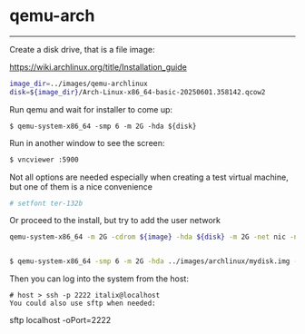 # qemu-arch

---

Create a disk drive, that is a file image:

https://wiki.archlinux.org/title/Installation_guide

```bash
image_dir=../images/qemu-archlinux
disk=${image_dir}/Arch-Linux-x86_64-basic-20250601.358142.qcow2
```

Run qemu and wait for installer to come up:
```
$ qemu-system-x86_64 -smp 6 -m 2G -hda ${disk}
```
Run in another window to see the screen:



```bash
$ vncviewer :5900
```

Not all options are needed especially when creating a test virtual machine, but one of them is a nice convenience
```bash
# setfont ter-132b
```





Or proceed to the install, but try to add the user network

```bash
qemu-system-x86_64 -m 2G -cdrom ${image} -hda ${disk} -m 2G -net nic -net user,hostfwd=tcp::2222-:22


$ qemu-system-x86_64 -smp 6 -m 2G -hda ../images/archlinux/mydisk.img -cdrom ../images/archlinux/archlinux-2025.06.01-x86_64.iso
```
Then you can log into the system from the host:

```
# host > ssh -p 2222 italix@localhost
You could also use sftp when needed:
```
sftp localhost -oPort=2222




